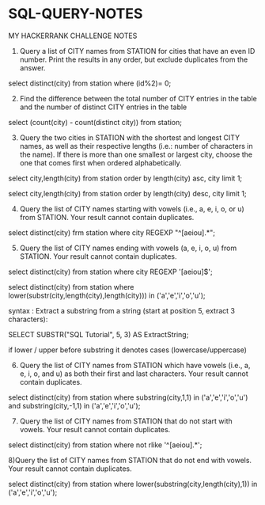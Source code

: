 # SQL-QUERY-NOTES
MY HACKERRANK CHALLENGE NOTES

1) Query a list of CITY names from STATION for cities that have an even ID number. Print the results in any order, but exclude duplicates from the answer.

select distinct(city) from station where (id%2)= 0;

2) Find the difference between the total number of CITY entries in the table and the number of distinct CITY entries in the table

select (count(city) - count(distinct city)) from station;

3) Query the two cities in STATION with the shortest and longest CITY names, as well as their respective lengths (i.e.: number of characters in the name). If there is more than one smallest or largest city, choose the one that comes first when ordered alphabetically.

select city,length(city) from station order by length(city) asc, city limit 1;

select city,length(city) from station order by length(city) desc, city limit 1;

4) Query the list of CITY names starting with vowels (i.e., a, e, i, o, or u) from STATION. Your result cannot contain duplicates.

select distinct(city) frm station where city REGEXP "^[aeiou].*";

5) Query the list of CITY names ending with vowels (a, e, i, o, u) from STATION. Your result cannot contain duplicates.

select distinct(city) from station where city REGEXP '[aeiou]$';

select distinct(city) from station where lower(substr(city,length(city),length(city))) in ('a','e','i','o','u');

syntax :
Extract a substring from a string   (start at position 5, extract 3 characters):

SELECT SUBSTR("SQL Tutorial", 5, 3) AS ExtractString;

if lower / upper before substring it denotes cases (lowercase/uppercase)


6) Query the list of CITY names from STATION which have vowels (i.e., a, e, i, o, and u) as both their first and last characters. Your result cannot contain duplicates.

select distinct(city) from station where substring(city,1,1) in ('a','e','i','o','u') and substring(city,-1,1) in ('a','e','i','o','u');

7) Query the list of CITY names from STATION that do not start with vowels. Your result cannot contain duplicates.

select distinct(city) from station where not rlike '^[aeiou].*';

8)Query the list of CITY names from STATION that do not end with vowels. Your result cannot contain duplicates.

select distinct(city) from station where lower(substring(city,length(city),1)) in ('a','e','i','o','u');
